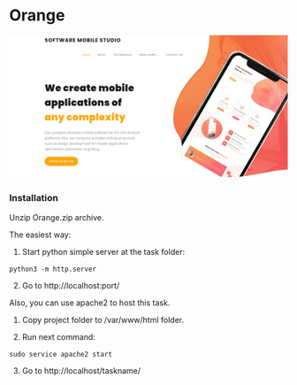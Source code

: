 <h1>Orange</h1>

![This is an image](https://github.com/infosecby/InfoSecBY-CTF/blob/main/CTF%202021/Tasks/Hello/Orange/Orange.png)

<h3>Installation</h3>

Unzip Orange.zip archive.

The easiest way:

1) Start python simple server at the task folder:

```
python3 -m http.server 
```
2) Go to http://localhost:port/

Also, you can use apache2 to host this task.

1) Copy project folder to /var/www/html folder.

2) Run next command: 
```
sudo service apache2 start
```
3) Go to http://localhost/taskname/
